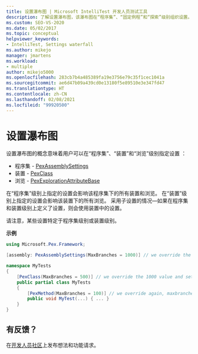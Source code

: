 ```yaml
---
title: 设置瀑布图 | Microsoft IntelliTest 开发人员测试工具
description: 了解设置瀑布图，该瀑布图在“程序集”、“固定例程”和“探索”级别组织设置。
ms.custom: SEO-VS-2020
ms.date: 05/02/2017
ms.topic: conceptual
helpviewer_keywords:
- IntelliTest, Settings waterfall
ms.author: mikejo
manager: jmartens
ms.workload:
- multiple
author: mikejo5000
ms.openlocfilehash: 283cb7b4a485389fa19e3756e79c35f1cec1041a
ms.sourcegitcommit: ae6d47b09a439cd0e13180f5e89510e3e347fd47
ms.translationtype: HT
ms.contentlocale: zh-CN
ms.lasthandoff: 02/08/2021
ms.locfileid: "99920500"
---
```

# <a name="settings-waterfall"></a>设置瀑布图

设置瀑布图的概念意味着用户可以在“程序集”、“装置”和“浏览”级别指定设置  ：

* 程序集 - [PexAssemblySettings](attribute-glossary.md#pexassemblysettings)
* 装置 - [PexClass](attribute-glossary.md#pexclass)
* 浏览 - [PexExplorationAttributeBase](attribute-glossary.md#pexexplorationattributebase)

在“程序集”级别上指定的设置会影响该程序集下的所有装置和浏览。 在“装置”级别上指定的设置会影响该装置下的所有浏览。 采用子设置的情况&mdash;如果在程序集和装置级别上定义了设置，则会使用装置中的设置。

请注意，某些设置特定于程序集级别或装置级别。

**示例**

```csharp
using Microsoft.Pex.Framework;

[assembly: PexAssemblySettings(MaxBranches = 1000)] // we override the default value of maxbranches

namespace MyTests
{
    [PexClass(MaxBranches = 500)] // we override the 1000 value and set maxbranches to 500
    public partial class MyTests
    {
        [PexMethod(MaxBranches = 100)] // we override again, maxbranches = 100
        public void MyTest(...) { ... }
    }
}
```

## <a name="got-feedback"></a>有反馈？

在[开发人员社区](https://aka.ms/feedback/suggest?space=8)上发布想法和功能请求。
